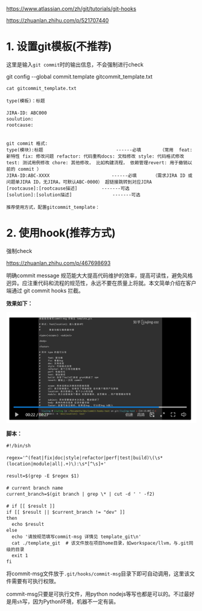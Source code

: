 https://www.atlassian.com/zh/git/tutorials/git-hooks

https://zhuanlan.zhihu.com/p/521707440



#  1. 设置git模板(不推荐)

这里是输入`git commit`时的输出信息，不会强制进行check

git config --global commit.template gitcommit_template.txt

```
cat gitcommit_template.txt

type(模板)：标题

JIRA-ID: ABC000
soulution:
rootcause:


git commit 格式:
type(模块):标题                           ------必填       （常用  feat: 新特性 fix: 修改问题 refactor: 代码重构docs: 文档修改 style: 代码格式修改 test: 测试用例修改 chore: 其他修改， 比如构建流程， 依赖管理revert: 用于撤销以前的 commit ）
JIRA-ID:ABC-XXXX                       ------必填      （需求JIRA ID 或 问题单JIRA ID，无JIRA，可默认ABC-0000） 超链接跳转到对应JIRA  
[rootcause]:[rootcause描述]         -------可选
[solution]:[solution描述]               -------可选

推荐使用方式，配置gitcommit_template：
```







# 2. 使用hook(推荐方式)

强制check

https://zhuanlan.zhihu.com/p/467698693



明确commit message 规范能大大提高代码维护的效率，提高可读性，避免风格迥异。应注重代码和流程的规范性，永远不要在质量上将就。本文简单介绍在客户端通过 git commit hooks 拦截。

**效果如下：**

![image-20230306142600492](hook.assets/image-20230306142600492.png)

**脚本：**

```shell
#!/bin/sh

regex='^(feat|fix|doc|style|refactor|perf|test|build)\(\s*(location|module|all|.+)\):\s*[^\s]+'

result=$(grep -E $regex $1)

# current branch name
current_branch=$(git branch | grep \* | cut -d ' ' -f2)

# if [[ $result ]]
if [[ $result || $current_branch != "dev" ]]
then
  echo $result
else
  echo '请按规范填写commit-msg 详情见 template_git\n'
  cat ./template_git  # 该文件放在项目home目录，如workspace/llvm，与.git同级的目录
  exit 1
fi
```

将commit-msg文件放于`.git/hooks/commit-msg`目录下即可自动调用，这里该文件需要有可执行权限。

commit-msg只要是可执行文件，用python nodejs等写也都是可以的。不过最好是用`sh`写，因为Python环境，机器不一定有装。



